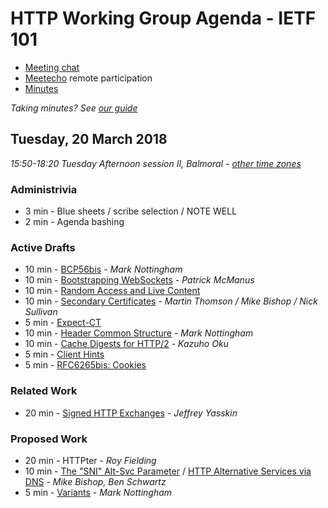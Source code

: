 # HTTP Working Group Agenda - IETF 101

* [Meeting chat](xmpp:httpbis@jabber.ietf.org?join)
* [Meetecho](http://www.meetecho.com/ietf101/httpbis) remote participation
* [Minutes](http://etherpad.tools.ietf.org:9000/p/ietf101httpbis)

*Taking minutes? See [our guide](https://github.com/httpwg/wiki/wiki/TakingMinutes)*


## Tuesday, 20 March 2018

_15:50-18:20	Tuesday Afternoon session II, Balmoral - [other time zones](https://www.timeanddate.com/worldclock/fixedtime.html?msg=HTTP+WG+Meeting&iso=20180320T1550&p1=136&ah=2&am=30)_

### Administrivia

*  3 min - Blue sheets / scribe selection / NOTE WELL
*  2 min - Agenda bashing

### Active Drafts

* 10 min - [BCP56bis](https://tools.ietf.org/html/draft-nottingham-bcp56bis) - *Mark Nottingham*
* 10 min - [Bootstrapping WebSockets](https://tools.ietf.org/html/draft-ietf-httpbis-h2-websockets) - *Patrick McManus*
* 10 min - [Random Access and Live Content](https://tools.ietf.org/html/draft-ietf-httpbis-rand-access-live)
* 10 min - [Secondary Certificates](https://tools.ietf.org/html/draft-ietf-httpbis-http2-secondary-certs) - *Martin Thomson / Mike Bishop / Nick Sullivan*
*  5 min - [Expect-CT](https://tools.ietf.org/html/draft-ietf-httpbis-expect-ct)
* 10 min - [Header Common Structure](https://tools.ietf.org/html/draft-ietf-httpbis-header-structure) - *Mark Nottingham*
* 10 min - [Cache Digests for HTTP/2](https://tools.ietf.org/html/draft-ietf-httpbis-cache-digest) - *Kazuho Oku*
*  5 min - [Client Hints](https://tools.ietf.org/html/draft-ietf-httpbis-client-hints)
*  5 min - [RFC6265bis: Cookies](https://tools.ietf.org/html/draft-ietf-httpbis-rfc6265bis)

### Related Work

* 20 min - [Signed HTTP Exchanges](https://tools.ietf.org/html/draft-yasskin-http-origin-signed-responses) - *Jeffrey Yasskin*

### Proposed Work

* 20 min - HTTPter - *Roy Fielding*
* 10 min - [The "SNI" Alt-Svc Parameter](https://datatracker.ietf.org/doc/draft-bishop-httpbis-sni-altsvc/) / 
           [HTTP Alternative Services via DNS](https://datatracker.ietf.org/doc/draft-schwartz-httpbis-dns-alt-svc/) - *Mike Bishop, Ben Schwartz*
* 5 min - [Variants](https://mnot.github.io/I-D/variants/) - *Mark Nottingham*


